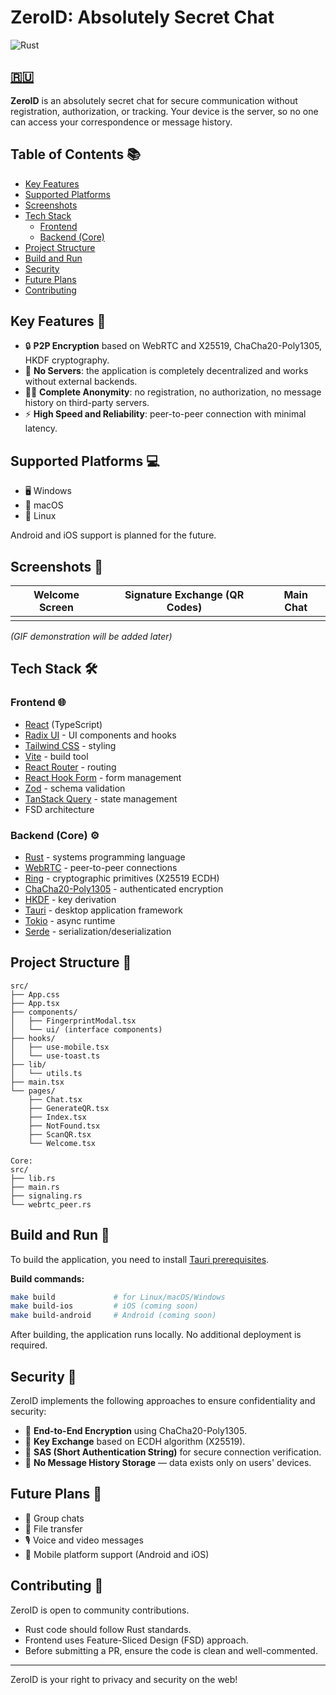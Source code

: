 # ZeroID: Absolutely Secret Chat

![Rust](https://img.shields.io/badge/-Rust-000000?style=flat-square&logo=rust)

## [🇷🇺](./README.ru.md)

**ZeroID** is an absolutely secret chat for secure communication without registration, authorization, or tracking. Your device is the server, so no one can access your correspondence or message history.

## Table of Contents 📚

- [Key Features](#key-features-)
- [Supported Platforms](#supported-platforms-)
- [Screenshots](#screenshots-)
- [Tech Stack](#tech-stack-️) 
  - [Frontend](#frontend-)
  - [Backend (Core)](#backend-core-️)
- [Project Structure](#project-structure-)
- [Build and Run](#build-and-run-)
- [Security](#security-)
- [Future Plans](#future-plans-)
- [Contributing](#contributing-)

## Key Features 🚀

- 🔒 **P2P Encryption** based on WebRTC and X25519, ChaCha20-Poly1305, HKDF cryptography.
- 🚫 **No Servers**: the application is completely decentralized and works without external backends.
- 🕵️‍♂️ **Complete Anonymity**: no registration, no authorization, no message history on third-party servers.
- ⚡ **High Speed and Reliability**: peer-to-peer connection with minimal latency.

## Supported Platforms 💻

- 🖥️ Windows
- 🍎 macOS
- 🐧 Linux

Android and iOS support is planned for the future.

## Screenshots 📸

| Welcome Screen | Signature Exchange (QR Codes) | Main Chat |
| -------------- | ----------------------------- | --------- |
|                |                               |           |

*(GIF demonstration will be added later)*

## Tech Stack 🛠️

### Frontend 🌐

- [React](https://react.dev/) (TypeScript)
- [Radix UI](https://www.radix-ui.com/) - UI components and hooks
- [Tailwind CSS](https://tailwindcss.com/) - styling
- [Vite](https://vitejs.dev/) - build tool
- [React Router](https://reactrouter.com/) - routing
- [React Hook Form](https://react-hook-form.com/) - form management
- [Zod](https://zod.dev/) - schema validation
- [TanStack Query](https://tanstack.com/query) - state management
- FSD architecture

### Backend (Core) ⚙️

- [Rust](https://www.rust-lang.org/) - systems programming language
- [WebRTC](https://webrtc.org/) - peer-to-peer connections
- [Ring](https://github.com/briansmith/ring) - cryptographic primitives (X25519 ECDH)
- [ChaCha20-Poly1305](https://github.com/RustCrypto/AEADs) - authenticated encryption
- [HKDF](https://github.com/RustCrypto/KDFs) - key derivation
- [Tauri](https://tauri.app/) - desktop application framework
- [Tokio](https://tokio.rs/) - async runtime
- [Serde](https://serde.rs/) - serialization/deserialization

## Project Structure 📂

```
src/
├── App.css
├── App.tsx
├── components/
│   ├── FingerprintModal.tsx
│   └── ui/ (interface components)
├── hooks/
│   ├── use-mobile.tsx
│   └── use-toast.ts
├── lib/
│   └── utils.ts
├── main.tsx
└── pages/
    ├── Chat.tsx
    ├── GenerateQR.tsx
    ├── Index.tsx
    ├── NotFound.tsx
    ├── ScanQR.tsx
    └── Welcome.tsx

Core:
src/
├── lib.rs
├── main.rs
├── signaling.rs
└── webrtc_peer.rs
```

## Build and Run 🚧

To build the application, you need to install [Tauri prerequisites](https://tauri.app/start/prerequisites/).

**Build commands:**

```bash
make build             # for Linux/macOS/Windows
make build-ios         # iOS (coming soon)
make build-android     # Android (coming soon)
```

After building, the application runs locally. No additional deployment is required.

## Security 🔑

ZeroID implements the following approaches to ensure confidentiality and security:

- 🔐 **End-to-End Encryption** using ChaCha20-Poly1305.
- 🔑 **Key Exchange** based on ECDH algorithm (X25519).
- 📱 **SAS (Short Authentication String)** for secure connection verification.
- 📵 **No Message History Storage** — data exists only on users' devices.

## Future Plans 📅

- 📢 Group chats
- 📁 File transfer
- 🎙️ Voice and video messages
- 📱 Mobile platform support (Android and iOS)

## Contributing 🤝

ZeroID is open to community contributions.

- Rust code should follow Rust standards.
- Frontend uses Feature-Sliced Design (FSD) approach.
- Before submitting a PR, ensure the code is clean and well-commented.

---

ZeroID is your right to privacy and security on the web!
